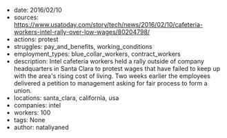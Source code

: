 - date: 2016/02/10
- sources: https://www.usatoday.com/story/tech/news/2016/02/10/cafeteria-workers-intel-rally-over-low-wages/80204798/
- actions: protest
- struggles: pay_and_benefits, working_conditions
- employment_types: blue_collar_workers, contract_workers
- description: Intel cafeteria workers held a rally outside of company headquarters in Santa Clara to protest wages that have failed to keep up with the area's rising cost of living. Two weeks earlier the employees  delivered a petition to management asking for fair process to form a union.
- locations: santa_clara, california, usa
- companies: intel
- workers: 100
- tags: None
- author: nataliyaned
